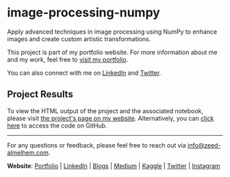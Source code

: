 # image-processing-numpy
Apply advanced techniques in image processing using NumPy to enhance images and create custom artistic transformations.

This project is part of my portfolio website. For more information about me and my work, feel free to [visit my portfolio](https://www.zeed-almelhem.com).

You can also connect with me on [LinkedIn]( https://www.linkedin.com/in/zeed-almelhem) and [Twitter](https://twitter.com/Zeed_almelhem).


## Project Results

To view the HTML output of the project and the associated notebook, please visit [the project's page on my website](https://www.zeed-almelhem.com/image-manipulation). Alternatively, you can [click here](https://github.com/Zeed-Almelhem/image-processing-numpy/blob/main/Image_Manipulation.ipynb) to access the code on GitHub.

----

For any questions or feedback, please feel free to reach out via info@zeed-almelhem.com.

**Website**: [Portfolio](https://www.zeed-almelhem.com/) | [LinkedIn](https://www.linkedin.com/in/zeed-almelhem) | [Blogs](https://www.zeed-almelhem.com/blog) | [Medium](https://medium.com/@zeed.almelhem) | [Kaggle](https://www.kaggle.com/zeeda1melhem) | [Twitter](https://twitter.com/Zeed_almelhem) | [Instagram](https://www.instagram.com/zeed_almelhem/)

